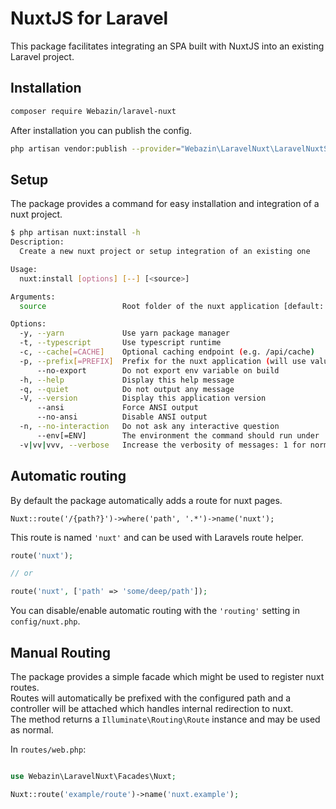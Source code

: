 # NuxtJS for Laravel

This package facilitates integrating an SPA built with NuxtJS into an existing Laravel project.

## Installation

```sh
composer require Webazin/laravel-nuxt
```

After installation you can publish the config.

```sh
php artisan vendor:publish --provider="Webazin\LaravelNuxt\LaravelNuxtServiceProvider"
```

## Setup

The package provides a command for easy installation and integration of a nuxt project.

```sh
$ php artisan nuxt:install -h
Description:
  Create a new nuxt project or setup integration of an existing one

Usage:
  nuxt:install [options] [--] [<source>]

Arguments:
  source                 Root folder of the nuxt application [default: "resources/nuxt"]

Options:
  -y, --yarn             Use yarn package manager
  -t, --typescript       Use typescript runtime
  -c, --cache[=CACHE]    Optional caching endpoint (e.g. /api/cache)
  -p, --prefix[=PREFIX]  Prefix for the nuxt application (will use value from `config('nuxt.prefix')` if omitted)
      --no-export        Do not export env variable on build
  -h, --help             Display this help message
  -q, --quiet            Do not output any message
  -V, --version          Display this application version
      --ansi             Force ANSI output
      --no-ansi          Disable ANSI output
  -n, --no-interaction   Do not ask any interactive question
      --env[=ENV]        The environment the command should run under
  -v|vv|vvv, --verbose   Increase the verbosity of messages: 1 for normal output, 2 for more verbose output and 3 for debug
```

## Automatic routing

By default the package automatically adds a route for nuxt pages.

`Nuxt::route('/{path?}')->where('path', '.*')->name('nuxt');`

This route is named `'nuxt'` and can be used with Laravels route helper.

```php
route('nuxt');

// or

route('nuxt', ['path' => 'some/deep/path']);
```

You can disable/enable automatic routing with the `'routing'` setting in `config/nuxt.php`.

## Manual Routing

The package provides a simple facade which might be used to register nuxt routes.  
Routes will automatically be prefixed with the configured path and a controller will be attached which handles internal redirection to nuxt.  
The method returns a `Illuminate\Routing\Route` instance and may be used as normal.

In `routes/web.php`:

```php

use Webazin\LaravelNuxt\Facades\Nuxt;

Nuxt::route('example/route')->name('nuxt.example');
```
